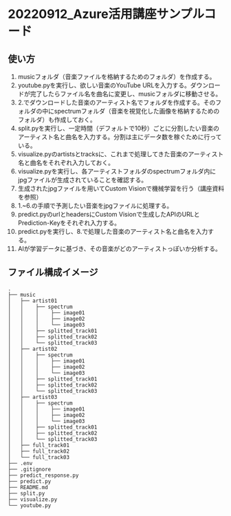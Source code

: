# 20220912_Azure活用講座サンプルコード

## 使い方

1. musicフォルダ（音楽ファイルを格納するためのフォルダ）を作成する。  
1. youtube.pyを実行し、欲しい音楽のYouTube URLを入力する。ダウンロードが完了したらファイル名を曲名に変更し、musicフォルダに移動させる。  
1. 2.でダウンロードした音楽のアーティスト名でフォルダを作成する。そのフォルダの中にspectrumフォルダ（音楽を視覚化した画像を格納するためのフォルダ）も作成しておく。  
1. split.pyを実行し、一定時間（デフォルトで10秒）ごとに分割したい音楽のアーティスト名と曲名を入力する。分割は主にデータ数を稼ぐために行っている。  
1. visualize.pyのartistsとtracksに、これまで処理してきた音楽のアーティスト名と曲名をそれぞれ入力しておく。  
1. visualize.pyを実行し、各アーティストフォルダのspectrumフォルダ内にjpgファイルが生成されていることを確認する。
1. 生成されたjpgファイルを用いてCustom Visionで機械学習を行う（講座資料を参照）
1. 1.~6.の手順で予測したい音楽をjpgファイルに処理する。  
1. predict.pyのurlとheadersにCustom Visionで生成したAPIのURLとPrediction-Keyをそれぞれ入力する。  
1. predict.pyを実行し、8.で処理した音楽のアーティスト名と曲名を入力する。
1. AIが学習データに基づき、その音楽がどのアーティストっぽいか分析する。  

## ファイル構成イメージ
```
.
├── music
│   ├── artist01
│   │    ├── spectrum
│   │    │    ├── image01
│   │    │    ├── image02
│   │    │    └── image03
│   │    ├── splitted_track01
│   │    ├── splitted_track02
│   │    └── splitted_track03
│   ├── artist02
│   │    ├── spectrum
│   │    │    ├── image01
│   │    │    ├── image02
│   │    │    └── image03
│   │    ├── splitted_track01
│   │    ├── splitted_track02
│   │    └── splitted_track03
│   ├── artist03
│   │    ├── spectrum
│   │    │    ├── image01
│   │    │    ├── image02
│   │    │    └── image03
│   │    ├── splitted_track01
│   │    ├── splitted_track02
│   │    └── splitted_track03
│   ├── full_track01
│   ├── full_track02
│   └── full_track03
├── .env
├── .gitignore
├── predict_response.py
├── predict.py
├── README.md
├── split.py
├── visualize.py
└── youtube.py
```